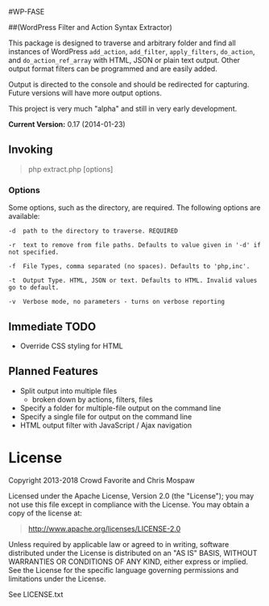 #WP-FASE

##(WordPress Filter and Action Syntax Extractor)

This package is designed to traverse and arbitrary folder and find all instances of WordPress `add_action`, `add_filter`, `apply_filters`, `do_action`, and `do_action_ref_array` with HTML, JSON or plain text output. Other output format filters can be programmed and are easily added.

Output is directed to the console and should be redirected for capturing. Future versions will have more output options.

This project is very much "alpha" and still in very early development.

**Current Version:** 0.17 (2014-01-23)

## Invoking

> php extract.php [options]

### Options

Some options, such as the directory, are required. The following options are available:

	-d 	path to the directory to traverse. REQUIRED

	-r  text to remove from file paths. Defaults to value given in '-d' if not specified.

	-f 	File Types, comma separated (no spaces). Defaults to 'php,inc'.

	-t 	Output Type. HTML, JSON or text. Defaults to HTML. Invalid values go to default.

	-v 	Verbose mode, no parameters - turns on verbose reporting

## Immediate TODO

- Override CSS styling for HTML 

## Planned Features

- Split output into multiple files
	- broken down by actions, filters, files
- Specify a folder for multiple-file output on the command line
- Specify a single file for output on the command line
- HTML output filter with JavaScript / Ajax navigation

# License

Copyright 2013-2018 Crowd Favorite and Chris Mospaw

Licensed under the Apache License, Version 2.0 (the "License"); you may not use this file except in compliance with the License. You may obtain a copy of the license at:

> http://www.apache.org/licenses/LICENSE-2.0

Unless required by applicable law or agreed to in writing, software distributed under the License is distributed on an "AS IS" BASIS, WITHOUT WARRANTIES OR CONDITIONS OF ANY KIND, either express or implied. See the License for the specific language governing permissions and limitations under the License.

See LICENSE.txt
